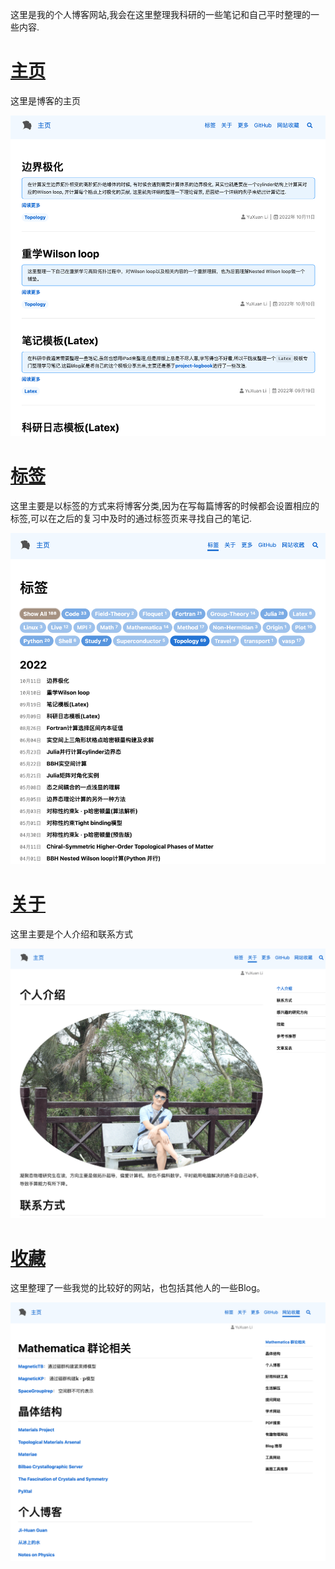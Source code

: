 这里是我的个人博客网站,我会在这里整理我科研的一些笔记和自己平时整理的一些内容.

# [主页](https://yxli8023.github.io/)
这里是博客的主页

![png](screenshots/b1.png)

# [标签](https://yxli8023.github.io/archive.html)
这里主要是以标签的方式来将博客分类,因为在写每篇博客的时候都会设置相应的标签,可以在之后的复习中及时的通过标签页来寻找自己的笔记.

![png](screenshots/b2.png)

# [关于](https://yxli8023.github.io/about.html)
这里主要是个人介绍和联系方式

![png](screenshots/b3.png)

# [收藏](https://yxli8023.github.io/webCollect.html)
这里整理了一些我觉的比较好的网站，也包括其他人的一些Blog。

![png](screenshots/b4.png)